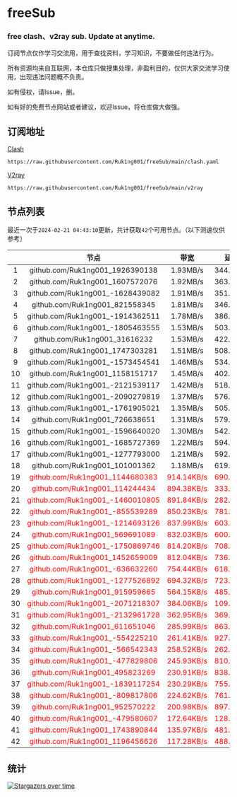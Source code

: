# freeSub
### free clash、v2ray sub. Update at anytime.

订阅节点仅作学习交流用，用于查找资料，学习知识，不要做任何违法行为。

所有资源均来自互联网，本仓库只做搜集处理，非盈利目的，仅供大家交流学习使用，出现违法问题概不负责。

如有侵权，请Issue，删。

如有好的免费节点网站或者建议，欢迎Issue，将仓库做大做强。

## 订阅地址
[Clash](https://raw.githubusercontent.com/Ruk1ng001/freeSub/main/clash.yaml)
```
https://raw.githubusercontent.com/Ruk1ng001/freeSub/main/clash.yaml
```
[V2ray](https://raw.githubusercontent.com/Ruk1ng001/freeSub/main/v2ray)
```
https://raw.githubusercontent.com/Ruk1ng001/freeSub/main/v2ray
```

## 节点列表

最近一次于`2024-02-21 04:43:10`更新，共计获取`42`个可用节点。（以下测速仅供参考）

|  | 节点 | 带宽 | 延迟 |
|:-:|:--:|:--:|:--:|
 | 1 | github.com/Ruk1ng001_1926390138 | 1.93MB/s | 344.00ms |
 | 2 | github.com/Ruk1ng001_1607572076 | 1.92MB/s | 363.00ms |
 | 3 | github.com/Ruk1ng001_-1628439082 | 1.91MB/s | 351.00ms |
 | 4 | github.com/Ruk1ng001_821558345 | 1.81MB/s | 346.00ms |
 | 5 | github.com/Ruk1ng001_-1914362511 | 1.78MB/s | 386.00ms |
 | 6 | github.com/Ruk1ng001_-1805463555 | 1.53MB/s | 503.00ms |
 | 7 | github.com/Ruk1ng001_31616232 | 1.53MB/s | 422.00ms |
 | 8 | github.com/Ruk1ng001_1747303281 | 1.51MB/s | 508.00ms |
 | 9 | github.com/Ruk1ng001_-1573454541 | 1.46MB/s | 534.00ms |
 | 10 | github.com/Ruk1ng001_1158151717 | 1.45MB/s | 402.00ms |
 | 11 | github.com/Ruk1ng001_-2121539117 | 1.42MB/s | 518.00ms |
 | 12 | github.com/Ruk1ng001_-2090279819 | 1.37MB/s | 576.00ms |
 | 13 | github.com/Ruk1ng001_-1761905021 | 1.35MB/s | 505.00ms |
 | 14 | github.com/Ruk1ng001_726638651 | 1.31MB/s | 579.00ms |
 | 15 | github.com/Ruk1ng001_-1596640020 | 1.30MB/s | 542.00ms |
 | 16 | github.com/Ruk1ng001_-1685727369 | 1.22MB/s | 594.00ms |
 | 17 | github.com/Ruk1ng001_-1277793000 | 1.21MB/s | 592.00ms |
 | 18 | github.com/Ruk1ng001_101001362 | 1.18MB/s | 619.00ms |
 | 19 | <font color=red>github.com/Ruk1ng001_1144680383</font> | <font color=red>914.14KB/s</font> | <font color=red>690.00ms</font> |
 | 20 | <font color=red>github.com/Ruk1ng001_114244434</font> | <font color=red>894.38KB/s</font> | <font color=red>333.00ms</font> |
 | 21 | <font color=red>github.com/Ruk1ng001_-1460010805</font> | <font color=red>891.84KB/s</font> | <font color=red>282.00ms</font> |
 | 22 | <font color=red>github.com/Ruk1ng001_-855539289</font> | <font color=red>850.23KB/s</font> | <font color=red>781.00ms</font> |
 | 23 | <font color=red>github.com/Ruk1ng001_-1214693126</font> | <font color=red>837.99KB/s</font> | <font color=red>603.00ms</font> |
 | 24 | <font color=red>github.com/Ruk1ng001_569691089</font> | <font color=red>832.03KB/s</font> | <font color=red>600.00ms</font> |
 | 25 | <font color=red>github.com/Ruk1ng001_-1750869746</font> | <font color=red>814.20KB/s</font> | <font color=red>708.00ms</font> |
 | 26 | <font color=red>github.com/Ruk1ng001_1452659009</font> | <font color=red>812.04KB/s</font> | <font color=red>736.00ms</font> |
 | 27 | <font color=red>github.com/Ruk1ng001_-636632260</font> | <font color=red>754.44KB/s</font> | <font color=red>618.00ms</font> |
 | 28 | <font color=red>github.com/Ruk1ng001_-1277526892</font> | <font color=red>694.32KB/s</font> | <font color=red>723.00ms</font> |
 | 29 | <font color=red>github.com/Ruk1ng001_915959665</font> | <font color=red>564.15KB/s</font> | <font color=red>485.00ms</font> |
 | 30 | <font color=red>github.com/Ruk1ng001_-2071218307</font> | <font color=red>384.06KB/s</font> | <font color=red>109.00ms</font> |
 | 31 | <font color=red>github.com/Ruk1ng001_-2132961728</font> | <font color=red>362.95KB/s</font> | <font color=red>369.00ms</font> |
 | 32 | <font color=red>github.com/Ruk1ng001_611651046</font> | <font color=red>285.99KB/s</font> | <font color=red>863.00ms</font> |
 | 33 | <font color=red>github.com/Ruk1ng001_-554225210</font> | <font color=red>261.41KB/s</font> | <font color=red>927.00ms</font> |
 | 34 | <font color=red>github.com/Ruk1ng001_-566542343</font> | <font color=red>258.52KB/s</font> | <font color=red>262.00ms</font> |
 | 35 | <font color=red>github.com/Ruk1ng001_-477829806</font> | <font color=red>245.93KB/s</font> | <font color=red>810.00ms</font> |
 | 36 | <font color=red>github.com/Ruk1ng001_495823269</font> | <font color=red>230.91KB/s</font> | <font color=red>838.00ms</font> |
 | 37 | <font color=red>github.com/Ruk1ng001_-1839117254</font> | <font color=red>230.29KB/s</font> | <font color=red>755.00ms</font> |
 | 38 | <font color=red>github.com/Ruk1ng001_-809817806</font> | <font color=red>224.62KB/s</font> | <font color=red>761.00ms</font> |
 | 39 | <font color=red>github.com/Ruk1ng001_952570222</font> | <font color=red>200.98KB/s</font> | <font color=red>897.00ms</font> |
 | 40 | <font color=red>github.com/Ruk1ng001_-479580607</font> | <font color=red>172.64KB/s</font> | <font color=red>128.00ms</font> |
 | 41 | <font color=red>github.com/Ruk1ng001_1743890844</font> | <font color=red>135.97KB/s</font> | <font color=red>481.00ms</font> |
 | 42 | <font color=red>github.com/Ruk1ng001_1196456626</font> | <font color=red>117.28KB/s</font> | <font color=red>488.00ms</font> |


## 统计

[![Stargazers over time](https://starchart.cc/Ruk1ng001/freeSub.svg)](https://starchart.cc/Ruk1ng001/freeSub)